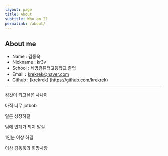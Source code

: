 ```yaml
---
layout: page
title: About
subtitle: Who am I?
permalink: /about/
---
```


## About me
  * Name : 김동욱
  * Nickname : kr3v
  * School : 세명컴퓨터고등학교 졸업
  * Email：krekrek@naver.com
  * Github : [krekrek] (https://github.com/krekrek)
  
* * *

킹갓이 되고싶은 사나이

아직 너무 jotbob

얼른 성장하길

팀에 민폐가 되지 말길

1인분 이상 하길

이상 김동욱의 희망사항


